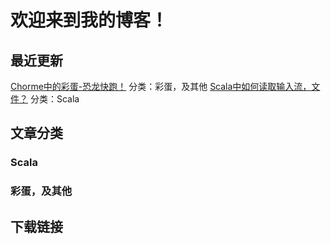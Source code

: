 # 欢迎来到我的博客！
## 最近更新
[Chorme中的彩蛋-恐龙快跑！](https://elytraflyer.github.io/other-1)    分类：彩蛋，及其他
[Scala中如何读取输入流，文件？](https://elytraflyer.github.io/scala-1)    分类：Scala
## 文章分类
### Scala
### 彩蛋，及其他
## 下载链接
